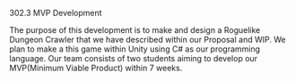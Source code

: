 302.3 MVP Development

The purpose of this development is to make and design a Roguelike Dungeon Crawler that we have described within our Proposal and WIP. We plan to make a this game within Unity using C# as our programming language. Our team consists of two students aiming to develop our MVP(Minimum Viable Product) within 7 weeks.